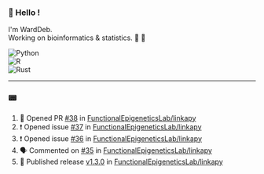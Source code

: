 ### :robot: Hello !

I'm WardDeb.  
Working on bioinformatics & statistics. 🧬 🧪  

![Python](https://img.shields.io/badge/python-3670A0?style=for-the-badge&logo=python&logoColor=ffdd54)  
![R](https://img.shields.io/badge/r-%23276DC3.svg?style=for-the-badge&logo=r&logoColor=white)  
![Rust](https://img.shields.io/badge/rust-%23000000.svg?style=for-the-badge&logo=rust&logoColor=white)  

---

### :pager:

<!--START_SECTION:activity-->
1. 💪 Opened PR [#38](https://github.com/FunctionalEpigeneticsLab/linkapy/pull/38) in [FunctionalEpigeneticsLab/linkapy](https://github.com/FunctionalEpigeneticsLab/linkapy)
2. ❗ Opened issue [#37](https://github.com/FunctionalEpigeneticsLab/linkapy/issues/37) in [FunctionalEpigeneticsLab/linkapy](https://github.com/FunctionalEpigeneticsLab/linkapy)
3. ❗ Opened issue [#36](https://github.com/FunctionalEpigeneticsLab/linkapy/issues/36) in [FunctionalEpigeneticsLab/linkapy](https://github.com/FunctionalEpigeneticsLab/linkapy)
4. 🗣 Commented on [#35](https://github.com/FunctionalEpigeneticsLab/linkapy/pull/35#issuecomment-3288722494) in [FunctionalEpigeneticsLab/linkapy](https://github.com/FunctionalEpigeneticsLab/linkapy)
5. 🚀 Published release [v1.3.0](https://github.com/FunctionalEpigeneticsLab/linkapy/releases/tag/v1.3.0) in [FunctionalEpigeneticsLab/linkapy](https://github.com/FunctionalEpigeneticsLab/linkapy)
<!--END_SECTION:activity-->

